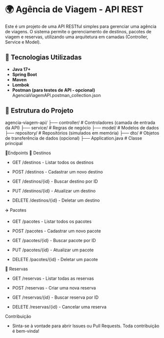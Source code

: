 # 🌍 Agência de Viagem - API REST

Este é um projeto de uma API RESTful simples para gerenciar uma agência de viagens. O sistema permite o gerenciamento de destinos, pacotes de viagem e reservas, utilizando uma arquitetura em camadas (Controller, Service e Model).

## 🧱 Tecnologias Utilizadas

- **Java 17+**
- **Spring Boot**
- **Maven**
- **Lombok**
- **Postman (para testes de API - opcional)** AgenciaViagemAPI.postman_collection.json

## 📁 Estrutura do Projeto

agencia-viagem-api/
├── controller/ # Controladores (camada de entrada da API)
├── service/ # Regras de negócio
├── model/ # Modelos de dados
├── repository/ # Repositórios (simulados em memória)
├── dto/ # Objetos de transferência de dados (opcional)
├── Application.java # Classe principal


📌Endpoints
🧭 Destinos
- GET /destinos - Listar todos os destinos

- POST /destinos - Cadastrar um novo destino

- GET /destinos/{id} - Buscar destino por ID

- PUT /destinos/{id} - Atualizar um destino

- DELETE /destinos/{id} - Deletar um destino


✈️ Pacotes
- GET /pacotes - Listar todos os pacotes

- POST /pacotes - Cadastrar um novo pacote

- GET /pacotes/{id} - Buscar pacote por ID

- PUT /pacotes/{id} - Atualizar um pacote

- DELETE /pacotes/{id} - Deletar um pacote


📑 Reservas
- GET /reservas - Listar todas as reservas

- POST /reservas - Criar uma nova reserva

- GET /reservas/{id} - Buscar reserva por ID

- DELETE /reservas/{id} - Cancelar uma reserva

Contribuição
- Sinta-se à vontade para abrir Issues ou Pull Requests. Toda contribuição é bem-vinda!

